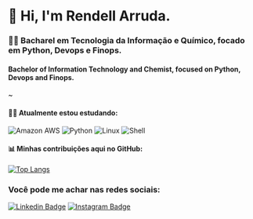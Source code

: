 # 👋 Hi, I'm Rendell Arruda.
  
### 👨‍🔬  Bacharel em Tecnologia da Informação e Químico, focado em Python, Devops e Finops.
####   Bachelor of Information Technology and Chemist, focused on Python, Devops and Finops.
~
#### 👨‍💻 Atualmente estou estudando: 
![Amazon AWS](https://img.shields.io/badge/Amazon_AWS-232F3E?style=for-the-badge&logo=amazon-aws&logoColor=white)
![Python](https://img.shields.io/badge/Python-3776AB?style=for-the-badge&logo=python&logoColor=white) 
![Linux](https://img.shields.io/badge/Linux-E34F26?style=for-the-badge&logo=linux&logoColor=black) 
![Shell](https://img.shields.io/badge/Shell_Script-121011?style=for-the-badge&logo=gnu-bash&logoColor=white)
<!--![Ansible](https://img.shields.io/badge/Ansible-000000?style=for-the-badge&logo=Ansible&logoColor=white)

!![Github React](https://img.shields.io/badge/-ReactJs-61DAFB?logo=react&logoColor=white&style=for-the-badge)
![Github Html5](https://img.shields.io/badge/HTML5-E34F26?style=for-the-badge&logo=html5&logoColor=white) 
![Github JavaScript](https://img.shields.io/badge/JavaScript-F7DF1E?style=for-the-badge&logo=javascript&logoColor=black)
![Github Java](https://img.shields.io/badge/Java-ED8B00?style=for-the-badge&logo=java&logoColor=white)
![Github css3](https://img.shields.io/badge/CSS3-1572B6?style=for-the-badge&logo=css3&logoColor=white) 
![MySQL](https://img.shields.io/badge/mysql-%2300f.svg?style=for-the-badge&logo=mysql&logoColor=white)
![Github React Native](https://img.shields.io/badge/React_Native-20232A?style=for-the-badge&logo=react&logoColor=61DAFB)  -->
<!-- ![Github NodeJS](https://img.shields.io/badge/Node.js-43853D?style=for-the-badge&logo=node.js&logoColor=white) -->


#### 📊 Minhas contribuições aqui no GitHub:

[![Top Langs](https://github-readme-stats.vercel.app/api/top-langs/?username=rendell-arruda&theme=dark&layout=compact)](https://github.com/anuraghazra/github-readme-stats)

### Você pode me achar nas redes sociais:

[![Linkedin Badge](https://img.shields.io/badge/LinkedIn-0077B5?style=for-the-badge&logo=linkedin&logoColor=white&link=link_do_seu_perfil)](https://www.linkedin.com/in/rendell-arruda-5804b4177/)
[![Instagram Badge](https://img.shields.io/badge/Instagram-E4405F?style=for-the-badge&logo=instagram&logoColor=white&link=link_do_seu_perfil)](https://www.instagram.com/rendellarruda3/)

